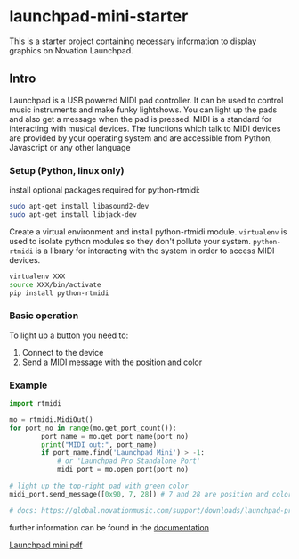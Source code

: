 # launchpad-mini-starter

This is a starter project containing necessary information to display graphics on Novation Launchpad.

## Intro
Launchpad is a USB powered MIDI pad controller. It can be used to control music instruments and make funky lightshows.
You can light up the pads and also get a message when the pad is pressed.
MIDI is a standard for interacting with musical devices. The functions which talk to MIDI devices are provided by your operating system and are accessible from Python, Javascript or any other language

### Setup (Python, linux only)
install optional packages required for python-rtmidi:
````bash
sudo apt-get install libasound2-dev
sudo apt-get install libjack-dev
````

Create a virtual environment and install python-rtmidi module. `virtualenv` is used to isolate python modules so they don't pollute your system. `python-rtmidi` is a library for interacting with the system  in order to access MIDI devices.   
````bash
virtualenv XXX
source XXX/bin/activate
pip install python-rtmidi
````

### Basic operation
To light up a button you need to:
1. Connect to the device
2. Send a MIDI message with the position and color


### Example
````python
import rtmidi

mo = rtmidi.MidiOut()
for port_no in range(mo.get_port_count()):
        port_name = mo.get_port_name(port_no)
        print("MIDI out:", port_name)
        if port_name.find('Launchpad Mini') > -1: 
            # or 'Launchpad Pro Standalone Port'
            midi_port = mo.open_port(port_no)
            
# light up the top-right pad with green color 
midi_port.send_message([0x90, 7, 28]) # 7 and 28 are position and color, taken from the docs

# docs: https://global.novationmusic.com/support/downloads/launchpad-programmers-reference-guide
````

further information can be found in the [documentation](https://global.novationmusic.com/support/downloads/launchpad-programmers-reference-guide)

[Launchpad mini pdf](https://github.com/Granjow/launchpad-mini/blob/master/doc/launchpad-programmers-reference.pdf)
